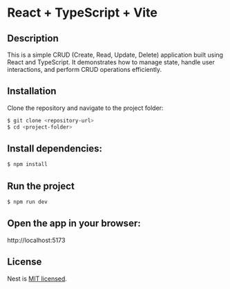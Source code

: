 # React + TypeScript + Vite

## Description

This is a simple CRUD (Create, Read, Update, Delete) application built using React and TypeScript. It demonstrates how to manage state, handle user interactions, and perform CRUD operations efficiently.

## Installation
Clone the repository and navigate to the project folder:
```bash
$ git clone <repository-url>
$ cd <project-folder>
```
## Install dependencies:
```bash
$ npm install
```
## Run the project
```bash
$ npm run dev
```
## Open the app in your browser:
http://localhost:5173

## License

Nest is [MIT licensed](https://github.com/nestjs/nest/blob/master/LICENSE).


